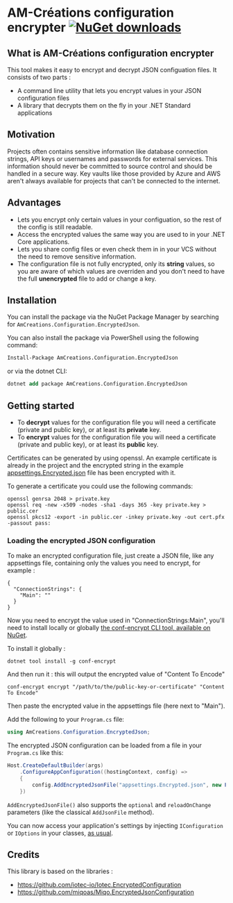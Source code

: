 # AM-Créations configuration encrypter [![NuGet downloads](https://img.shields.io/nuget/dt/AmCreations.Configuration.EncryptedJson.svg)](https://www.nuget.org/packages/AmCreations.Configuration.EncryptedJson/) 

## What is AM-Créations configuration encrypter

This tool makes it easy to encrypt and decrypt JSON configuation files. It consists of two parts :
 * A command line utility that lets you encrypt values in your JSON configuration files 
 * A library that decrypts them on the fly in your .NET Standard applications

## Motivation

Projects often contains sensitive information like database connection strings, API keys or usernames 
and passwords for external services. This information should never be committed to source control and 
should be handled in a secure way. Key vaults like those provided by Azure and AWS aren't always
available for projects that can't be connected to the internet.

## Advantages

* Lets you encrypt only certain values in your configuation, so the rest of the config is still readable.
* Access the encrypted values the same way you are used to in your .NET Core applications.
* Lets you share config files or even check them in in your VCS without the need to remove sensitive information.
* The configuration file is not fully encrypted, only its **string** values, so you are aware 
  of which values are overriden and you don't need to have the full **unencrypted** file to add or change a key. 

## Installation

You can install the package via the NuGet Package Manager by searching for `AmCreations.Configuration.EncryptedJson`.

You can also install the package via PowerShell using the following command:

```ps
Install-Package AmCreations.Configuration.EncryptedJson
```

or via the dotnet CLI:

```ps
dotnet add package AmCreations.Configuration.EncryptedJson
```

## Getting started

 * To **decrypt** values for the configuration file you will need a certificate (private and public key), or at least its **private** key.
 * To **encrypt** values for the configuration file you will need a certificate (private and public key), or at least its **public** key.

Certificates can be generated by using openssl. An example certificate is already in the project
and the encrypted string in the example [appsettings.Encrypted.json](src/AmCreations.Configuration.EncryptedJson.SampleWebApp/appsettings.Encrypted.json) file has been encrypted with it.

To generate a certificate you could use the following commands:

```shell
openssl genrsa 2048 > private.key
openssl req -new -x509 -nodes -sha1 -days 365 -key private.key > public.cer
openssl pkcs12 -export -in public.cer -inkey private.key -out cert.pfx -passout pass:
```

### Loading the encrypted JSON configuration

To make an encrypted configuration file, just create a JSON file, like any appsettings file, 
containing only the values you need to encrypt, for example :

```json5
{
  "ConnectionStrings": {
    "Main": ""
  }
}
```

Now you need to encrypt the value used in "ConnectionStrings:Main", you'll need to install locally or globally [the conf-encrypt CLI tool, available on NuGet](https://www.nuget.org/packages/conf-encrypt/).

To install it globally :

```shell
dotnet tool install -g conf-encrypt
```

And then run it : this will output the encrypted value of "Content To Encode"

```shell
conf-encrypt encrypt "/path/to/the/public-key-or-certificate" "Content To Encode"
```

Then paste the encrypted value in the appsettings file (here next to "Main").

Add the following to your `Program.cs` file:

```csharp
using AmCreations.Configuration.EncryptedJson;
```

The encrypted JSON configuration can be loaded from a file in your `Program.cs` like this:

```csharp
Host.CreateDefaultBuilder(args)
    .ConfigureAppConfiguration((hostingContext, config) =>
    {
        config.AddEncryptedJsonFile("appsettings.Encrypted.json", new FilesystemCertificateLoader("/etc/ssl/private/my-app-cert.pfx"));
    })
```

`AddEncryptedJsonFile()` also supports the `optional` and `reloadOnChange` parameters (like the 
classical `AddJsonFile` method).

You can now access your application's settings by injecting `IConfiguration` or `IOptions` in your 
classes, [as usual](https://docs.microsoft.com/aspnet/core/fundamentals/configuration/#appsettingsjson).

## Credits 

This library is based on the libraries :

 * https://github.com/iotec-io/Iotec.EncryptedConfiguration
 * https://github.com/miqoas/Miqo.EncryptedJsonConfiguration
